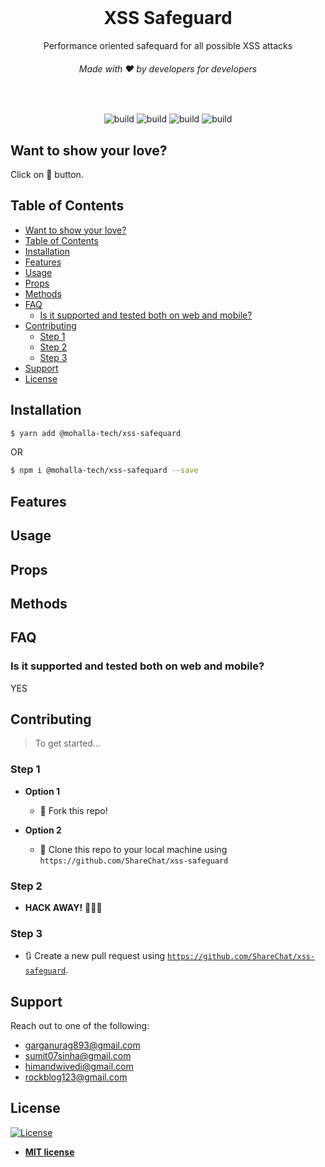 <div align="center">
</div>

<br>

<h1 align="center">XSS Safeguard</h1>

<p align="center">Performance oriented safequard for all possible XSS attacks
</p>

<h6 align="center">Made with ❤️ by developers for developers</h6>

<br>
<p align="center">
<img src="https://img.shields.io/travis/badges/badgerbadgerbadger.svg?style=flat-square" alt="build"/>
<img src="https://img.shields.io/github/issues/ShareChat/xss-safeguard" alt="build"/>
<img src="https://img.shields.io/github/issues-pr/ShareChat/xss-safeguard" alt="build"/>
<img src="https://img.shields.io/:license-mit-blue.svg?style=flat-square" alt="build"/>
</p>

## Want to show your love?
<p>Click on 🌟 button.</p>


## Table of Contents

- [Want to show your love?](#want-to-show-your-love)
- [Table of Contents](#table-of-contents)
- [Installation](#installation)
- [Features](#features)
- [Usage](#usage)
- [Props](#props)
- [Methods](#methods)
- [FAQ](#faq)
  - [Is it supported and tested both on web and mobile?](#is-it-supported-and-tested-both-on-web-and-mobile)
- [Contributing](#contributing)
  - [Step 1](#step-1)
  - [Step 2](#step-2)
  - [Step 3](#step-3)
- [Support](#support)
- [License](#license)

## Installation

```bash
$ yarn add @mohalla-tech/xss-safequard
```

OR

```bash
$ npm i @mohalla-tech/xss-safequard --save
```

## Features


## Usage


## Props


## Methods


## FAQ

### Is it supported and tested both on web and mobile?

YES

## Contributing

> To get started...

### Step 1

- **Option 1**

  - 🍴 Fork this repo!

- **Option 2**
  - 👯 Clone this repo to your local machine using `https://github.com/ShareChat/xss-safeguard`

### Step 2

- **HACK AWAY!** 🔨🔨🔨

### Step 3

- 🔃 Create a new pull request using <a href="https://github.com/ShareChat/xss-safeguard" target="_blank">`https://github.com/ShareChat/xss-safeguard`</a>.

## Support

Reach out to one of the following:

- garganurag893@gmail.com
- sumit07sinha@gmail.com
- himandwivedi@gmail.com
- rockblog123@gmail.com

## License

[![License](https://img.shields.io/:license-mit-blue.svg?style=flat-square)](http://badges.mit-license.org)

- **[MIT license](http://opensource.org/licenses/mit-license.php)**